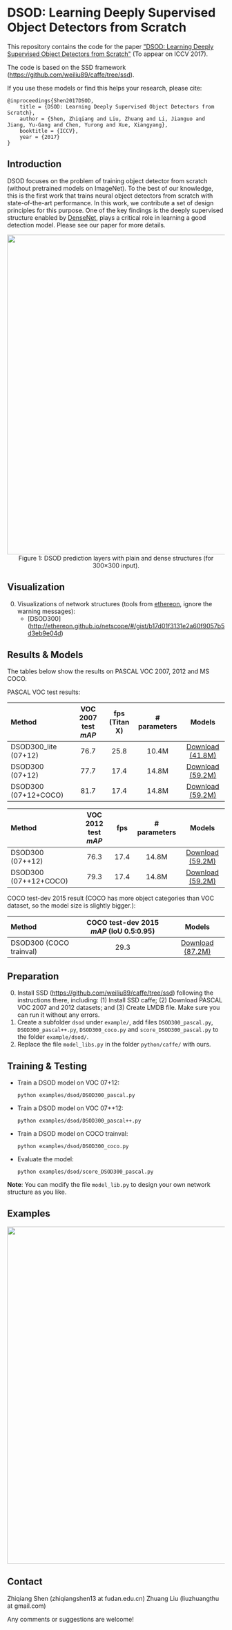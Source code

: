 # DSOD: Learning Deeply Supervised Object Detectors from Scratch


This repository contains the code for the paper ["DSOD: Learning Deeply Supervised Object Detectors from Scratch"](https://arxiv.org/abs/1708.01241) (To appear on ICCV 2017).

The code is based on the SSD framework (https://github.com/weiliu89/caffe/tree/ssd). 

If you use these models or find this helps your research, please cite:


	@inproceedings{Shen2017DSOD,
		title = {DSOD: Learning Deeply Supervised Object Detectors from Scratch},
		author = {Shen, Zhiqiang and Liu, Zhuang and Li, Jianguo and Jiang, Yu-Gang and Chen, Yurong and Xue, Xiangyang},
		booktitle = {ICCV},
		year = {2017}
	}

## Introduction

DSOD focuses on the problem of training object detector from scratch (without pretrained models on ImageNet). 
To the best of our knowledge, this is the first work that trains neural object detectors from scratch with state-of-the-art performance. 
In this work, we contribute a set of design principles for this purpose. One of the key findings is the deeply supervised structure enabled by [DenseNet](https://github.com/liuzhuang13/DenseNet), plays a critical role in learning a good detection model. Please see our paper for more details.

<div align=center>
<img src="https://user-images.githubusercontent.com/3794909/28934967-718c9302-78b5-11e7-89ee-8b514e53e23c.png" width="740">
</div>

<div align=center>
Figure 1: DSOD prediction layers with plain and dense structures (for 300×300 input).
</div> 

## Visualization

0. Visualizations of network structures (tools from [ethereon](http://ethereon.github.io/netscope/quickstart.html), ignore the warning messages):
	- [DSOD300] (http://ethereon.github.io/netscope/#/gist/b17d01f3131e2a60f9057b5d3eb9e04d)

## Results & Models

The tables below show the results on PASCAL VOC 2007, 2012 and MS COCO.

PASCAL VOC test results:

| Method | VOC 2007 test *mAP* | fps (Titan X) | # parameters | Models 
|:-------|:-----:|:-------:|:-------:|:-------:|
| DSOD300_lite (07+12) | 76.7 | 25.8 | 10.4M | [Download (41.8M)](https://drive.google.com/open?id=0B4cvsEOB5eUCQVozLVhONS1EX2s) |
| DSOD300 (07+12) | 77.7 | 17.4 | 14.8M | [Download (59.2M)](https://drive.google.com/open?id=0B4cvsEOB5eUCaGU3MkRkOENRWWc) |
| DSOD300 (07+12+COCO) | 81.7 | 17.4 | 14.8M | [Download (59.2M)](https://drive.google.com/open?id=0B4cvsEOB5eUCa3lDWTNIa1BfMUU)|

| Method | VOC 2012 test *mAP* | fps | # parameters| Models 
|:-------|:-----:|:-----:|:-------:|:-------:|
| DSOD300 (07++12) | 76.3 | 17.4 | 14.8M | [Download (59.2M)](https://drive.google.com/open?id=0B4cvsEOB5eUCV2cyeU9qZVlhSEk) |
| DSOD300 (07++12+COCO) | 79.3 | 17.4 | 14.8M | [Download (59.2M)](https://drive.google.com/open?id=0B4cvsEOB5eUCLXhGdlUtT3B2cDQ) |

COCO test-dev 2015 result (COCO has more object categories than VOC dataset, so the model size is slightly bigger.):

| Method | COCO test-dev 2015 *mAP* (IoU 0.5:0.95) | Models
|:-------|:-----:|:-----:|
| DSOD300 (COCO trainval) | 29.3 | [Download (87.2M)](https://drive.google.com/open?id=0B4cvsEOB5eUCYXoxcGRCbVFMNms) |


## Preparation 

0. Install SSD (https://github.com/weiliu89/caffe/tree/ssd) following the instructions there, including: (1) Install SSD caffe; (2) Download PASCAL VOC 2007 and 2012 datasets; and (3) Create LMDB file. Make sure you can run it without any errors.
1. Create a subfolder `dsod` under `example/`, add files `DSOD300_pascal.py`, `DSOD300_pascal++.py`, `DSOD300_coco.py` and `score_DSOD300_pascal.py` to the folder `example/dsod/`.
2. Replace the file `model_libs.py` in the folder `python/caffe/` with ours.


## Training & Testing

- Train a DSOD model on VOC 07+12:

  ```shell
  python examples/dsod/DSOD300_pascal.py
  ```

- Train a DSOD model on VOC 07++12:

  ```shell
  python examples/dsod/DSOD300_pascal++.py
  ```
  
- Train a DSOD model on COCO trainval:

  ```shell
  python examples/dsod/DSOD300_coco.py
  ```
  

- Evaluate the model:


  ```shell
  python examples/dsod/score_DSOD300_pascal.py
  ```
  
 **Note**: You can modify the file `model_lib.py` to design your own network structure as you like.

## Examples

<div align=center>
<img src="https://cloud.githubusercontent.com/assets/3794909/25331405/92d88c36-2915-11e7-93f3-3eb43963f5ac.jpg" width="780">
</div>

## Contact

Zhiqiang Shen (zhiqiangshen13 at fudan.edu.cn) 
Zhuang Liu (liuzhuangthu at gmail.com)

Any comments or suggestions are welcome!

